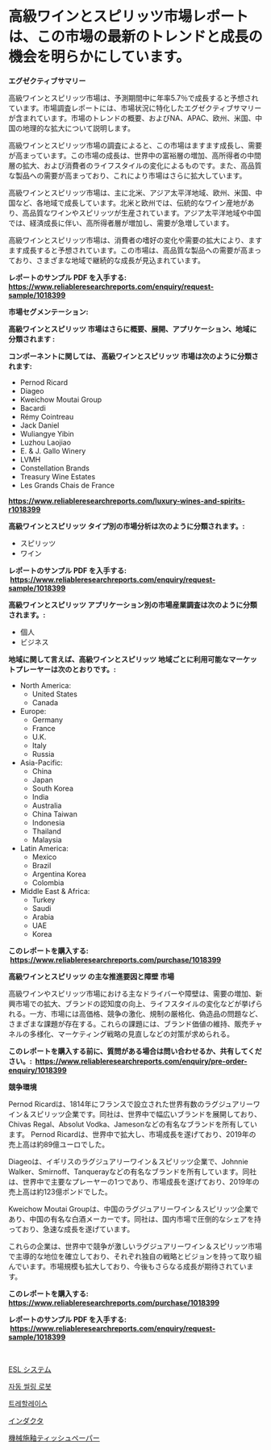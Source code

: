 <p><h1>高級ワインとスピリッツ市場レポートは、この市場の最新のトレンドと成長の機会を明らかにしています。</h1></p><p><strong>エグゼクティブサマリー</strong></p>
<p><p>高級ワインとスピリッツ市場は、予測期間中に年率5.7％で成長すると予想されています。市場調査レポートには、市場状況に特化したエグゼクティブサマリーが含まれています。市場のトレンドの概要、およびNA、APAC、欧州、米国、中国の地理的な拡大について説明します。</p><p>高級ワインとスピリッツ市場の調査によると、この市場はますます成長し、需要が高まっています。この市場の成長は、世界中の富裕層の増加、高所得者の中間層の拡大、および消費者のライフスタイルの変化によるものです。また、高品質な製品への需要が高まっており、これにより市場はさらに拡大しています。</p><p>高級ワインとスピリッツ市場は、主に北米、アジア太平洋地域、欧州、米国、中国など、各地域で成長しています。北米と欧州では、伝統的なワイン産地があり、高品質なワインやスピリッツが生産されています。アジア太平洋地域や中国では、経済成長に伴い、高所得者層が増加し、需要が急増しています。</p><p>高級ワインとスピリッツ市場は、消費者の嗜好の変化や需要の拡大により、ますます成長すると予想されています。この市場は、高品質な製品への需要が高まっており、さまざまな地域で継続的な成長が見込まれています。</p></p>
<p><strong>レポートのサンプル PDF を入手する: <a href="https://www.reliableresearchreports.com/enquiry/request-sample/1018399">https://www.reliableresearchreports.com/enquiry/request-sample/1018399</a></strong></p>
<p><strong>市場セグメンテーション:</strong></p>
<p><strong> 高級ワインとスピリッツ 市場はさらに概要、展開、アプリケーション、地域に分類されます :</strong></p>
<p><strong>コンポーネントに関しては、 高級ワインとスピリッツ 市場は次のように分類されます: &nbsp;</strong></p>
<p><ul><li>Pernod Ricard</li><li>Diageo</li><li>Kweichow Moutai Group</li><li>Bacardi</li><li>Rémy Cointreau</li><li>Jack Daniel</li><li>Wuliangye Yibin</li><li>Luzhou Laojiao</li><li>E. & J. Gallo Winery</li><li>LVMH</li><li>Constellation Brands</li><li>Treasury Wine Estates</li><li>Les Grands Chais de France</li></ul></p>
<p><strong><a href="https://www.reliableresearchreports.com/luxury-wines-and-spirits-r1018399">https://www.reliableresearchreports.com/luxury-wines-and-spirits-r1018399</a></strong></p>
<p><strong> 高級ワインとスピリッツ タイプ別の市場分析は次のように分類されます。:</strong></p>
<p><ul><li>スピリッツ</li><li>ワイン</li></ul></p>
<p><strong>レポートのサンプル PDF を入手する: &nbsp;<a href="https://www.reliableresearchreports.com/enquiry/request-sample/1018399">https://www.reliableresearchreports.com/enquiry/request-sample/1018399</a></strong></p>
<p><strong> 高級ワインとスピリッツ アプリケーション別の市場産業調査は次のように分類されます。:</strong></p>
<p><ul><li>個人</li><li>ビジネス</li></ul></p>
<p><strong>地域に関して言えば、高級ワインとスピリッツ 地域ごとに利用可能なマーケットプレーヤーは次のとおりです。:</strong></p>
<p><ul>
    <li>
        North America:
        <ul>
            <li>United States</li>
            <li>Canada</li>
        </ul>
    </li>
    <li>
        Europe:
        <ul>
            <li>Germany</li>
            <li>France</li>
            <li>U.K.</li>
            <li>Italy</li>
            <li>Russia</li>
        </ul>
    </li>
    <li>
        Asia-Pacific:
        <ul>
            <li>China</li>
            <li>Japan</li>
            <li>South Korea</li>
            <li>India</li>
            <li>Australia</li>
            <li>China Taiwan</li>
            <li>Indonesia</li>
            <li>Thailand</li>
            <li>Malaysia</li>
        </ul>
    </li>
    <li>
        Latin America:
        <ul>
            <li>Mexico</li>
            <li>Brazil</li>
            <li>Argentina Korea</li>
            <li>Colombia</li>
        </ul>
    </li>
    <li>
        Middle East & Africa:
        <ul>
            <li>Turkey</li>
            <li>Saudi</li>
            <li>Arabia</li>
            <li>UAE</li>
            <li>Korea</li>
        </ul>
    </li>
    </ul></p>
<p><strong>このレポートを購入する: &nbsp;<a href="https://www.reliableresearchreports.com/purchase/1018399">https://www.reliableresearchreports.com/purchase/1018399</a></strong></p>
<p><strong>高級ワインとスピリッツ の主な推進要因と障壁 市場</strong></p>
<p><p>高級ワインやスピリッツ市場における主なドライバーや障壁は、需要の増加、新興市場での拡大、ブランドの認知度の向上、ライフスタイルの変化などが挙げられる。一方、市場には高価格、競争の激化、規制の厳格化、偽造品の問題など、さまざまな課題が存在する。これらの課題には、ブランド価値の維持、販売チャネルの多様化、マーケティング戦略の見直しなどの対策が求められる。</p></p>
<p><strong>このレポートを購入する前に、質問がある場合は問い合わせるか、共有してください。:&nbsp; <a href="https://www.reliableresearchreports.com/enquiry/pre-order-enquiry/1018399">https://www.reliableresearchreports.com/enquiry/pre-order-enquiry/1018399</a></strong></p>
<p><strong>競争環境</strong></p>
<p><p>Pernod Ricardは、1814年にフランスで設立された世界有数のラグジュアリーワイン＆スピリッツ企業です。同社は、世界中で幅広いブランドを展開しており、Chivas Regal、Absolut Vodka、Jamesonなどの有名なブランドを所有しています。 Pernod Ricardは、世界中で拡大し、市場成長を遂げており、2019年の売上高は約89億ユーロでした。</p><p>Diageoは、イギリスのラグジュアリーワイン＆スピリッツ企業で、Johnnie Walker、Smirnoff、Tanquerayなどの有名なブランドを所有しています。同社は、世界中で主要なプレーヤーの1つであり、市場成長を遂げており、2019年の売上高は約123億ポンドでした。</p><p>Kweichow Moutai Groupは、中国のラグジュアリーワイン＆スピリッツ企業であり、中国の有名な白酒メーカーです。同社は、国内市場で圧倒的なシェアを持っており、急速な成長を遂げています。</p><p>これらの企業は、世界中で競争が激しいラグジュアリーワイン＆スピリッツ市場で主導的な地位を確立しており、それぞれ独自の戦略とビジョンを持って取り組んでいます。市場規模も拡大しており、今後もさらなる成長が期待されています。</p></p>
<p><strong>このレポートを購入する: &nbsp; <a href="https://www.reliableresearchreports.com/purchase/1018399">https://www.reliableresearchreports.com/purchase/1018399</a></strong></p>
<p><strong>レポートのサンプル PDF を入手する: &nbsp;<a href="https://www.reliableresearchreports.com/enquiry/request-sample/1018399">https://www.reliableresearchreports.com/enquiry/request-sample/1018399</a></strong><strong></strong></p>
<p>&nbsp;</p>
<p><p><a href="https://medium.com/@kaiyohnson76845/esl%E3%82%B7%E3%82%B9%E3%83%86%E3%83%A0%E5%B8%82%E5%A0%B4%E5%88%86%E6%9E%90-%E3%81%9D%E3%81%AEcagr-%E5%B8%82%E5%A0%B4%E3%82%BB%E3%82%B0%E3%83%A1%E3%83%B3%E3%83%86%E3%83%BC%E3%82%B7%E3%83%A7%E3%83%B3-%E3%81%8A%E3%82%88%E3%81%B3%E3%82%B0%E3%83%AD%E3%83%BC%E3%83%90%E3%83%AB%E7%94%A3%E6%A5%AD%E6%A6%82%E8%A6%81-fee671c228e8">ESL システム</a></p><p><a href="https://medium.com/@fabiancobuc20222022/%EC%9E%90%EB%8F%99-%EB%B0%80%EB%B4%89-%EB%A1%9C%EB%B4%87-%EC%8B%9C%EC%9E%A5-%EC%A0%84%EB%A7%9D-%EC%82%B0%EC%97%85-%EA%B0%9C%EC%9A%94-%EB%B0%8F-%EC%98%88%EC%B8%A1-2024%EB%85%84%EB%B6%80%ED%84%B0-2031%EB%85%84%EA%B9%8C%EC%A7%80-f1d1512ea985">자동 씰링 로봇</a></p><p><a href="https://medium.com/@codinchelcea2022/%ED%8A%B8%EB%A0%88%ED%95%A0%EB%9D%BC%EC%95%84%EC%A0%9C-%EC%8B%9C%EC%9E%A5-%EC%84%B1%EA%B3%B5%EC%A0%81%EC%9D%B8-%EB%B9%84%EC%A6%88%EB%8B%88%EC%8A%A4-%EC%A0%84%EB%9E%B5-%EC%98%88%EC%B8%A1-2031%EB%85%84%EA%B9%8C%EC%A7%80-2ff7219de0b9">트레할레이스</a></p><p><a href="https://github.com/EstaSprer20231/Market-Research-Report-List-1/blob/main/210447424907.md">インダクタ</a></p><p><a href="https://medium.com/@redsalmon1949/%E6%A9%9F%E6%A2%B0%E3%82%B0%E3%83%AC%E3%83%BC%E3%82%B8%E3%83%A5%E7%B4%99%E5%B8%82%E5%A0%B4%E3%81%AE%E3%82%B7%E3%82%A7%E3%82%A2%E3%81%AE%E9%80%B2%E5%8C%96%E3%81%A8%E5%B8%82%E5%A0%B4%E6%88%90%E9%95%B7%E3%83%88%E3%83%AC%E3%83%B3%E3%83%89-2024%E5%B9%B4-2031%E5%B9%B4-d5290eaa69cb">機械施釉ティッシュペーパー</a></p></p>